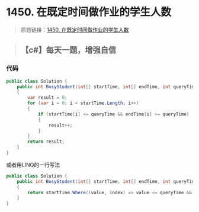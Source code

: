 # 1450. 在既定时间做作业的学生人数
> 原题链接：[1450. 在既定时间做作业的学生人数](https://leetcode-cn.com/problems/number-of-students-doing-homework-at-a-given-time)

> ## 【c#】每天一题，增强自信

### 代码
```csharp
public class Solution {
    public int BusyStudent(int[] startTime, int[] endTime, int queryTime)
    {
        var result = 0;
        for (var i = 0; i < startTime.Length; i++)
        {
            if (startTime[i] <= queryTime && endTime[i] >= queryTime)
            {
                result++;
            }
        }
        return result;
    }
}
```
或者用LINQ的一行写法
```csharp
public class Solution {
    public int BusyStudent(int[] startTime, int[] endTime, int queryTime)
    {
        return startTime.Where((value, index) => value <= queryTime && endTime[index] >= queryTime).Count();
    }
}
```